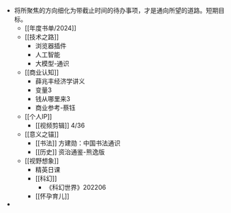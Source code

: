 - 将所聚焦的方向细化为带截止时间的待办事项，才是通向所望的道路。短期目标。
	- [[年度书单/2024]]
	- [[技术之路]]
		- 浏览器插件
		- 人工智能
		- 大模型-通识
	- [[商业认知]]
		- 薛兆丰经济学讲义
		- 变量3
		- 钱从哪里来3
		- 商业参考-蔡钰
	- [[个人IP]]
		- [[视频剪辑]] 4/36
	- [[意义之锚]]
		- [[书法]] 方建勋：中国书法通识
		- [[历史]] 资治通鉴-熊逸版
	- [[视野想象]]
		- 精英日课
		- [[科幻]]
			- 《科幻世界》202206
		- [[怀孕育儿]]
-